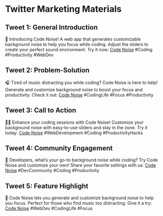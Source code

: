 # Twitter Marketing Materials

## Tweet 1: General Introduction

🚀 Introducing Code Noise! A web app that generates customizable background noise to help you focus while coding. Adjust the sliders to create your perfect sound environment. Try it now: [Code Noise](https://code-noise.vercel.app) #Coding #Productivity #WebDev

## Tweet 2: Problem-Solution

🎧 Tired of music distracting you while coding? Code Noise is here to help! Generate and customize background noise to boost your focus and productivity. Check it out: [Code Noise](https://code-noise.vercel.app) #CodingLife #Focus #Productivity

## Tweet 3: Call to Action

👨‍💻 Enhance your coding sessions with Code Noise! Customize your background noise with easy-to-use sliders and stay in the zone. Try it today: [Code Noise](https://code-noise.vercel.app) #WebDevelopment #Coding #ProductivityHacks

## Tweet 4: Community Engagement

💬 Developers, what’s your go-to background noise while coding? Try Code Noise and customize your own! Share your favorite settings with us: [Code Noise](https://code-noise.vercel.app) #DevCommunity #Coding #Productivity

## Tweet 5: Feature Highlight

🔧 Code Noise lets you generate and customize background noise to help you focus. Perfect for those who find music too distracting. Give it a try: [Code Noise](https://code-noise.vercel.app) #WebDev #CodingLife #Focus
